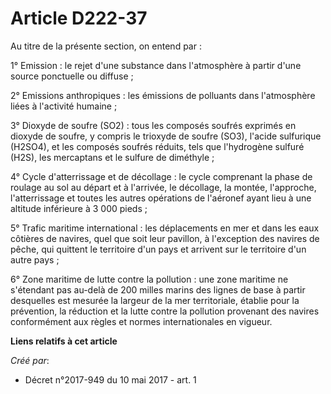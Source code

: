 # Article D222-37

Au titre de la présente section, on entend par :

1° Emission : le rejet d'une substance dans l'atmosphère à partir d'une source ponctuelle ou diffuse ;

2° Emissions anthropiques : les émissions de polluants dans l'atmosphère liées à l'activité humaine ;

3° Dioxyde de soufre (SO2) : tous les composés soufrés exprimés en dioxyde de soufre, y compris le trioxyde de soufre (SO3),
l'acide sulfurique (H2SO4), et les composés soufrés réduits, tels que l'hydrogène sulfuré (H2S), les mercaptans et le sulfure
de diméthyle ;

4° Cycle d'atterrissage et de décollage : le cycle comprenant la phase de roulage au sol au départ et à l'arrivée, le
décollage, la montée, l'approche, l'atterrissage et toutes les autres opérations de l'aéronef ayant lieu à une altitude
inférieure à 3 000 pieds ;

5° Trafic maritime international : les déplacements en mer et dans les eaux côtières de navires, quel que soit leur pavillon,
à l'exception des navires de pêche, qui quittent le territoire d'un pays et arrivent sur le territoire d'un autre pays ;

6° Zone maritime de lutte contre la pollution : une zone maritime ne s'étendant pas au-delà de 200 milles marins des lignes
de base à partir desquelles est mesurée la largeur de la mer territoriale, établie pour la prévention, la réduction et la
lutte contre la pollution provenant des navires conformément aux règles et normes internationales en vigueur.

**Liens relatifs à cet article**

_Créé par_:

  - Décret n°2017-949 du 10 mai 2017 - art. 1
